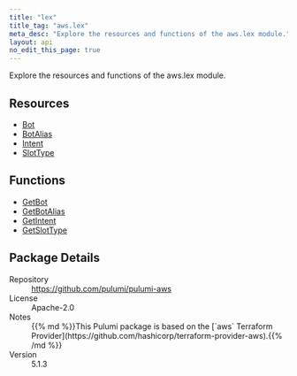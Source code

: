 ```yaml
---
title: "lex"
title_tag: "aws.lex"
meta_desc: "Explore the resources and functions of the aws.lex module."
layout: api
no_edit_this_page: true
---
```


<!-- WARNING: this file was generated by Pulumi Docs Generator. -->
<!-- Do not edit by hand unless you're certain you know what you are doing! -->

Explore the resources and functions of the aws.lex module.

<h2 id="resources">Resources</h2>
<ul class="api">
    <li><a href="bot" title="Bot"><span class="api-symbol api-symbol--resource"></span>Bot</a></li>
    <li><a href="botalias" title="BotAlias"><span class="api-symbol api-symbol--resource"></span>BotAlias</a></li>
    <li><a href="intent" title="Intent"><span class="api-symbol api-symbol--resource"></span>Intent</a></li>
    <li><a href="slottype" title="SlotType"><span class="api-symbol api-symbol--resource"></span>SlotType</a></li>
</ul>

<h2 id="functions">Functions</h2>
<ul class="api">
    <li><a href="getbot" title="GetBot"><span class="api-symbol api-symbol--function"></span>GetBot</a></li>
    <li><a href="getbotalias" title="GetBotAlias"><span class="api-symbol api-symbol--function"></span>GetBotAlias</a></li>
    <li><a href="getintent" title="GetIntent"><span class="api-symbol api-symbol--function"></span>GetIntent</a></li>
    <li><a href="getslottype" title="GetSlotType"><span class="api-symbol api-symbol--function"></span>GetSlotType</a></li>
</ul>

<h2 id="package-details">Package Details</h2>
<dl class="package-details">
	<dt>Repository</dt>
	<dd><a href="https://github.com/pulumi/pulumi-aws">https://github.com/pulumi/pulumi-aws</a></dd>
	<dt>License</dt>
	<dd>Apache-2.0</dd>
	<dt>Notes</dt>
	<dd>{{% md %}}This Pulumi package is based on the [`aws` Terraform Provider](https://github.com/hashicorp/terraform-provider-aws).{{% /md %}}</dd>
	<dt>Version</dt>
	<dd>5.1.3</dd>
</dl>

